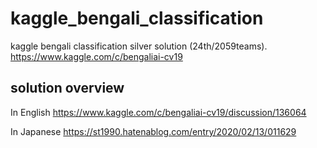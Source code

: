 # kaggle_bengali_classification
kaggle bengali classification silver solution (24th/2059teams).  
https://www.kaggle.com/c/bengaliai-cv19  

## solution overview  
In English
https://www.kaggle.com/c/bengaliai-cv19/discussion/136064  

In Japanese
https://st1990.hatenablog.com/entry/2020/02/13/011629
